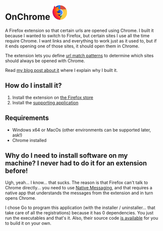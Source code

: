 # OnChrome ![](extension/images/icon48.png)

A Firefox extension so that certain urls are opened using Chrome. I built it because I wanted to switch to Firefox, but certain sites I use all the time require Chrome. I want links and everything to work just as it used to, but if it ends opening one of those sites, it should open them in Chrome.

The extension lets you define [url match patterns](https://developer.mozilla.org/en-US/docs/Mozilla/Add-ons/WebExtensions/Match_patterns) to determine which sites should always be opened with Chrome.

Read [my blog post about it](https://g3rv4.com/2019/06/how-to-migrate-to-firefox) where I explain why I built it.

## How do I install it?

1. Install the extension on [the Firefox store](https://addons.mozilla.org/en-US/firefox/addon/onchrome/)
2. Install the [supporting application](https://onchro.me/native-applications)

## Requirements

* Windows x64 or MacOs (other environments can be supported later, ask!)
* Chrome installed

## Why do I need to install software on my machine? I never had to do it for an extension before!

Ugh, yeah... I know... that sucks. The reason is that Firefox can't talk to Chrome directly... you need to use [Native Messaging](https://developer.mozilla.org/en-US/docs/Mozilla/Add-ons/WebExtensions/Native_messaging), and that requires a native app that understands the messages from the extension and in turn opens Chrome.

I chose Go to program this application (with the installer / uninstaller... that take care of all the registrations) because it has 0 dependencies. You just run the executables and that's it. Also, their source code [is available](https://github.com/g3rv4/OnChrome/tree/master/app) for you to build it on your own.

